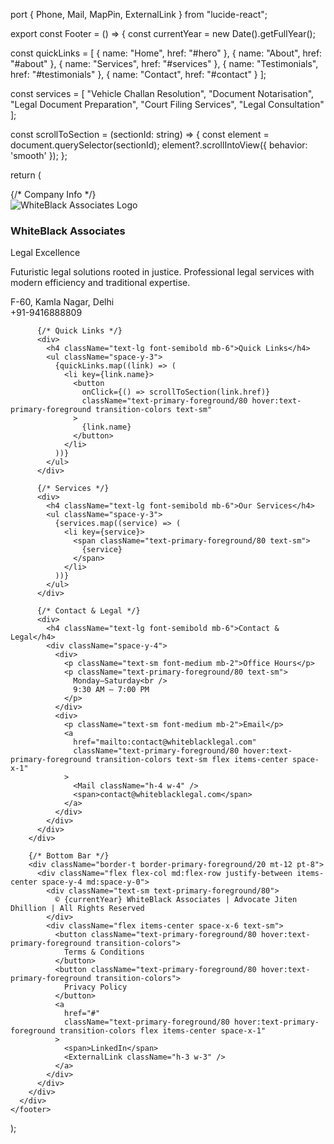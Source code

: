 port { Phone, Mail, MapPin, ExternalLink } from "lucide-react";

export const Footer = () => {
  const currentYear = new Date().getFullYear();

  const quickLinks = [
    { name: "Home", href: "#hero" },
    { name: "About", href: "#about" },
    { name: "Services", href: "#services" },
    { name: "Testimonials", href: "#testimonials" },
    { name: "Contact", href: "#contact" }
  ];

  const services = [
    "Vehicle Challan Resolution",
    "Document Notarisation", 
    "Legal Document Preparation",
    "Court Filing Services",
    "Legal Consultation"
  ];

  const scrollToSection = (sectionId: string) => {
    const element = document.querySelector(sectionId);
    element?.scrollIntoView({ behavior: 'smooth' });
  };

  return (
    <footer className="bg-gradient-primary text-primary-foreground">
      <div className="container mx-auto px-4 py-12">
        <div className="grid md:grid-cols-4 gap-8">
          {/* Company Info */}
          <div className="md:col-span-1">
            <div className="flex items-center space-x-3 mb-6">
              <img 
                src="/lovable-uploads/2d074c9e-ddc3-43a8-ba28-f17f7a759768.png" 
                alt="WhiteBlack Associates Logo"
                className="h-8 w-auto object-contain brightness-0 invert"
              />
              <div>
                <h3 className="text-xl font-bold">WhiteBlack Associates</h3>
                <p className="text-sm text-primary-foreground/80">Legal Excellence</p>
              </div>
            </div>
            <p className="text-primary-foreground/80 mb-6 leading-relaxed">
              Futuristic legal solutions rooted in justice. Professional legal services with modern efficiency and traditional expertise.
            </p>
            <div className="space-y-2 text-sm">
              <div className="flex items-center space-x-2">
                <MapPin className="h-4 w-4" />
                <span>F-60, Kamla Nagar, Delhi</span>
              </div>
              <div className="flex items-center space-x-2">
                <Phone className="h-4 w-4" />
                <span>+91-9416888809</span>
              </div>
            </div>
          </div>

          {/* Quick Links */}
          <div>
            <h4 className="text-lg font-semibold mb-6">Quick Links</h4>
            <ul className="space-y-3">
              {quickLinks.map((link) => (
                <li key={link.name}>
                  <button
                    onClick={() => scrollToSection(link.href)}
                    className="text-primary-foreground/80 hover:text-primary-foreground transition-colors text-sm"
                  >
                    {link.name}
                  </button>
                </li>
              ))}
            </ul>
          </div>

          {/* Services */}
          <div>
            <h4 className="text-lg font-semibold mb-6">Our Services</h4>
            <ul className="space-y-3">
              {services.map((service) => (
                <li key={service}>
                  <span className="text-primary-foreground/80 text-sm">
                    {service}
                  </span>
                </li>
              ))}
            </ul>
          </div>

          {/* Contact & Legal */}
          <div>
            <h4 className="text-lg font-semibold mb-6">Contact & Legal</h4>
            <div className="space-y-4">
              <div>
                <p className="text-sm font-medium mb-2">Office Hours</p>
                <p className="text-primary-foreground/80 text-sm">
                  Monday–Saturday<br />
                  9:30 AM – 7:00 PM
                </p>
              </div>
              <div>
                <p className="text-sm font-medium mb-2">Email</p>
                <a 
                  href="mailto:contact@whiteblacklegal.com"
                  className="text-primary-foreground/80 hover:text-primary-foreground transition-colors text-sm flex items-center space-x-1"
                >
                  <Mail className="h-4 w-4" />
                  <span>contact@whiteblacklegal.com</span>
                </a>
              </div>
            </div>
          </div>
        </div>

        {/* Bottom Bar */}
        <div className="border-t border-primary-foreground/20 mt-12 pt-8">
          <div className="flex flex-col md:flex-row justify-between items-center space-y-4 md:space-y-0">
            <div className="text-sm text-primary-foreground/80">
              © {currentYear} WhiteBlack Associates | Advocate Jiten Dhillion | All Rights Reserved
            </div>
            <div className="flex items-center space-x-6 text-sm">
              <button className="text-primary-foreground/80 hover:text-primary-foreground transition-colors">
                Terms & Conditions
              </button>
              <button className="text-primary-foreground/80 hover:text-primary-foreground transition-colors">
                Privacy Policy
              </button>
              <a 
                href="#"
                className="text-primary-foreground/80 hover:text-primary-foreground transition-colors flex items-center space-x-1"
              >
                <span>LinkedIn</span>
                <ExternalLink className="h-3 w-3" />
              </a>
            </div>
          </div>
        </div>
      </div>
    </footer>
  );
